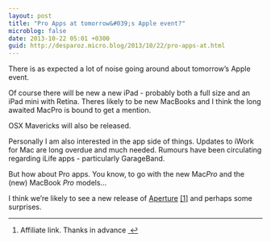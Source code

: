 ```yaml
---
layout: post
title: "Pro Apps at tomorrow&#039;s Apple event?"
microblog: false
date: 2013-10-22 05:01 +0300
guid: http://desparoz.micro.blog/2013/10/22/pro-apps-at.html
---
```

<p>There is as expected a lot of noise going around about tomorrow&#8217;s Apple event. </p>

<p>Of course there will be new a new iPad - probably both a full size and an iPad mini with Retina. Theres likely to be new MacBooks and I think the long awaited MacPro is bound to get a mention. </p>

<p>OSX Mavericks will also be released. </p>

<p>Personally I am also interested in the app side of things. Updates to iWork for Mac are long overdue and much needed. Rumours have been circulating regarding iLife apps - particularly GarageBand. </p>

<p>But how about Pro apps. You know, to go with the new Mac<em>Pro</em> and the (new) MacBook <em>Pro</em> models…</p>

<p>I think we&#8217;re likely to see a new release of <a href="https://itunes.apple.com/au/app/aperture/id408981426?mt=12&amp;uo=4&amp;at=11l4Ky">Aperture</a> <a href="#fn:1" id="fnref:1" title="see footnote" class="footnote">[1]</a> and perhaps some surprises. </p>

<div class="footnotes">
<hr />
<ol>

<li id="fn:1">
<p>Affiliate link. Thanks in advance <a href="#fnref:1" title="return to article" class="reversefootnote">&#160;&#8617;</a></p>
</li>

</ol>
</div>
